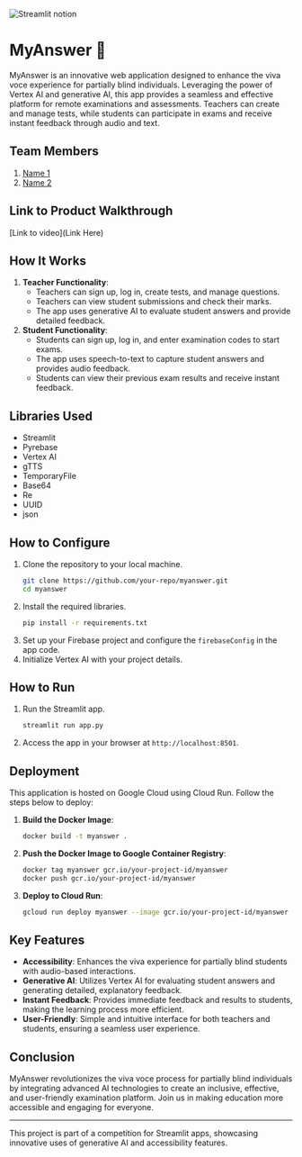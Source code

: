 
![Streamlit notion](https://github.com/TH-Activities/saturday-hack-night-template/assets/117498997/e8052bb6-ad89-48c3-b6e9-124f94c1cd01)

# MyAnswer 🎤

MyAnswer is an innovative web application designed to enhance the viva voce experience for partially blind individuals. Leveraging the power of Vertex AI and generative AI, this app provides a seamless and effective platform for remote examinations and assessments. Teachers can create and manage tests, while students can participate in exams and receive instant feedback through audio and text.

## Team Members
1. [Name 1](https://github.com/TH-Activities/saturday-hack-night-template)
2. [Name 2](https://github.com/TH-Activities/saturday-hack-night-template)

## Link to Product Walkthrough
[Link to video](Link Here)

## How It Works
1. **Teacher Functionality**:
    - Teachers can sign up, log in, create tests, and manage questions.
    - Teachers can view student submissions and check their marks.
    - The app uses generative AI to evaluate student answers and provide detailed feedback.
2. **Student Functionality**:
    - Students can sign up, log in, and enter examination codes to start exams.
    - The app uses speech-to-text to capture student answers and provides audio feedback.
    - Students can view their previous exam results and receive instant feedback.

## Libraries Used
- Streamlit
- Pyrebase
- Vertex AI
- gTTS
- TemporaryFile
- Base64
- Re
- UUID
- json

## How to Configure
1. Clone the repository to your local machine.
   ```bash
   git clone https://github.com/your-repo/myanswer.git
   cd myanswer
   ```
2. Install the required libraries.
   ```bash
   pip install -r requirements.txt
   ```
3. Set up your Firebase project and configure the `firebaseConfig` in the app code.
4. Initialize Vertex AI with your project details.

## How to Run
1. Run the Streamlit app.
   ```bash
   streamlit run app.py
   ```
2. Access the app in your browser at `http://localhost:8501`.

## Deployment
This application is hosted on Google Cloud using Cloud Run. Follow the steps below to deploy:

1. **Build the Docker Image**:
   ```bash
   docker build -t myanswer .
   ```
2. **Push the Docker Image to Google Container Registry**:
   ```bash
   docker tag myanswer gcr.io/your-project-id/myanswer
   docker push gcr.io/your-project-id/myanswer
   ```
3. **Deploy to Cloud Run**:
   ```bash
   gcloud run deploy myanswer --image gcr.io/your-project-id/myanswer --platform managed
   ```

## Key Features
- **Accessibility**: Enhances the viva experience for partially blind students with audio-based interactions.
- **Generative AI**: Utilizes Vertex AI for evaluating student answers and generating detailed, explanatory feedback.
- **Instant Feedback**: Provides immediate feedback and results to students, making the learning process more efficient.
- **User-Friendly**: Simple and intuitive interface for both teachers and students, ensuring a seamless user experience.

## Conclusion
MyAnswer revolutionizes the viva voce process for partially blind individuals by integrating advanced AI technologies to create an inclusive, effective, and user-friendly examination platform. Join us in making education more accessible and engaging for everyone.

---

This project is part of a competition for Streamlit apps, showcasing innovative uses of generative AI and accessibility features.
